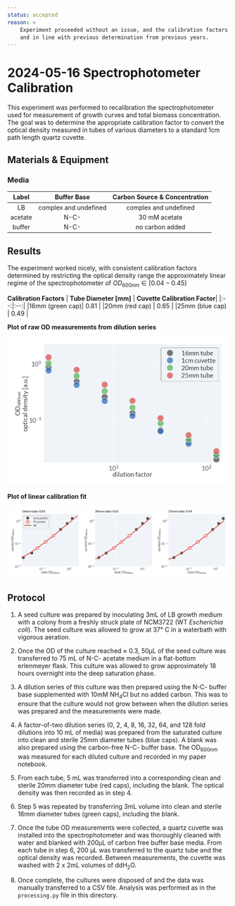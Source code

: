 ```yaml
---
status: accepted
reason: >
    Experiment proceeded without an issue, and the calibration factors are reasonable
    and in line with previous determination from previous years.
---
```


# 2024-05-16 Spectrophotometer Calibration
This experiment was performed to recalibration the spectrophotometer used for 
measurement of growth curves and total biomass concentration. The goal was to 
determine the appropriate calibration factor to convert the optical density 
measured in tubes of various diameters to a standard 1cm path length quartz 
cuvette. 

## Materials & Equipment
### Media

| **Label** | **Buffer Base** | **Carbon Source & Concentration** |
|:--:|:--:|:--:|
| LB | complex and undefined | complex and undefined|
| acetate | N-C- | 30 mM acetate|
| buffer | N-C- | no carbon added|


## Results
The experiment worked nicely, with consistent calibration factors determined by
restricting the optical density range the approximately linear regime of 
the spectrophotometer of $OD_{600nm} \in [0.04 - 0.45]$

**Calibration Factors**
| **Tube Diameter [mm]** | **Cuvette Calibration Factor**|
|:--:|:--:|
|16mm (green cap)| 0.81 |
|20mm (red cap) | 0.65 |
|25mm (blue cap) | 0.49 |

**Plot of raw OD measurements from dilution series**

![](output/2024-05-17_od_v_dilution.png)

**Plot of linear calibration fit**

![](output/2024-05-17_calibration_fit.png)


## Protocol

1. A seed culture was prepared by inoculating 3mL of LB growth medium with 
a colony from a freshly struck plate of NCM3722 (WT *Escherichia coli*). The 
seed culture was allowed to grow at 37° C in a waterbath with vigorous aeration.

2. Once the OD of the culture reached ≈ 0.3, 50µL of the seed culture was transferred 
to 75 mL of N-C- acetate medium in a flat-bottom erlenmeyer flask. This culture 
was allowed to grow approximately 18 hours overnight into the deep saturation phase. 

3. A dilution series of this culture was then prepared using the N-C- buffer base 
supplemented with 10mM NH$_4$Cl but no added carbon. This was to ensure that 
the culture would not grow between when the dilution series was prepared and the 
measurements were made. 

4. A factor-of-two dilution series (0, 2, 4, 8, 16, 32, 64, and 128 fold dilutions into 10 mL of media) was prepared from the saturated culture into clean and sterile 25mm diameter tubes (blue caps). A blank was also prepared using the carbon-free N-C- buffer base. The OD$_{600nm}$ was measured for each diluted culture and recorded in my paper notebook.

5. From each tube, 5 mL was transferred into a corresponding clean and sterile 20mm diameter tube (red caps), including the blank. The optical density was then recorded 
as in step 4. 

6. Step 5 was repeated by transferring 3mL volume into clean and sterile 16mm diameter 
tubes (green caps), including the blank.

7. Once the tube OD measurements were collected, a quartz cuvette was installed into 
the spectrophotometer and was thoroughly cleaned with water and blanked with 200µL of 
carbon free buffer base media. From each tube in step 6, 200 µL was transferred to the
quartz tube and the optical density was recorded. Between measurements, the cuvette 
was washed with 2 x 2mL volumes of ddH$_2$O.

8. Once complete, the cultures were disposed of and the data was manually transferred 
to a CSV file. Analysis was performed as in the `processing.py` file in this directory.